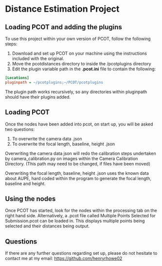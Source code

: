 # Distance Estimation Project
## Loading PCOT and adding the plugins
To use this project within your own version of PCOT, follow the following steps:

1. Download and set up PCOT on your machine using the instructions included with the original.
2. Move the pcotdistances directory to inside the /pcotplugins directory
3. Edit the plugin variable path in the **.pcot.ini** file to contain the following:
```ini
[Locations]
pluginpath = ~/pcotplugins;~/PCOT/pcotplugins
```
The plugin path works recursively, so any directories within pluginpath should have their plugins added.

## Loading PCOT

Once the nodes have been added into pcot, on start up, you will be asked two questions:

1. To overwrite the camera data .json
2. To overwrite the focal length, baseline, height .json

Overwriting the camera data json will redo the calibration steps undertaken by camera_calibration.py on images within the Camera Calibration Directory. (This path may need to be changed, if files have been moved)

Overwriting the focal length, baseline, height .json uses the known data about AUPE, hard coded within the program to generate the focal length, baseline and height.

## Using the nodes

Once PCOT has started, look for the nodes within the processing tab on the right hand side.
Alternatively, a .pcot file called Multiple Points Selected for Submission.pcot can be loaded in. This displays multiple points being selected and their distances being output.

## Questions
If there are any further questions regarding set up, please do not hesitate to contact me at my email:
https://github.com/henryrhowe02